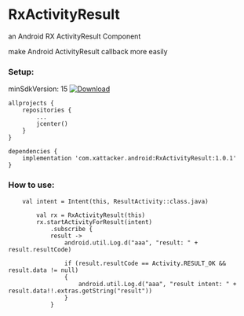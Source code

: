 # RxActivityResult
an Android RX ActivityResult Component

make Android ActivityResult callback more easily


### Setup:

minSdkVersion: 15 [ ![Download](https://api.bintray.com/packages/xattacker/maven/RxActivityResult/images/download.svg?version=1.0.1) ](https://bintray.com/xattacker/maven/RxActivityResult/1.0.1/link)

``` 
allprojects {
    repositories {
        ...
        jcenter()
    }
}

dependencies {
    implementation 'com.xattacker.android:RxActivityResult:1.0.1'
}
``` 

### How to use:
``` 
	val intent = Intent(this, ResultActivity::class.java)
	
        val rx = RxActivityResult(this)
        rx.startActivityForResult(intent)
            .subscribe {
	    	result ->
                android.util.Log.d("aaa", "result: " + result.resultCode)

                if (result.resultCode == Activity.RESULT_OK && result.data != null)
                {
                    android.util.Log.d("aaa", "result intent: " + result.data!!.extras.getString("result"))
                }
            }
``` 
